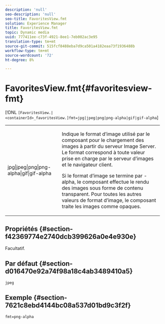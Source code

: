 ```yaml
---
description: 'null'
seo-description: 'null'
seo-title: FavoritesView.fmt
solution: Experience Manager
title: FavoritesView.fmt
topic: Dynamic media
uuid: 777411ee-c73f-4921-8ee1-7eb002ac3e95
translation-type: tm+mt
source-git-commit: 515fcf8488eba7d9ca501a4182eaa73f1936488b
workflow-type: tm+mt
source-wordcount: '72'
ht-degree: 8%

---
```



# FavoritesView.fmt{#favoritesview-fmt}

[!DNL `[FavoritesView.|<containerId>_favoritesView.]fmt=jpg|jpeg|png|png-alpha|gif|gif-alpha`]

<table id="table_2B109D2F91E64B5382B31921C3780FA5"> 
 <tbody> 
  <tr> 
   <td colname="col1"> <p><span class="codeph"> jpg|jpeg|png|png-alpha|gif|gif-alpha</span> </p> </td> 
   <td colname="col2"> <p> Indique le format d’image utilisé par le composant pour le chargement des images à partir du serveur Image Server. Le format correspond à toute valeur prise en charge par le serveur d’images et le navigateur client. </p> <p>Si le format d’image se termine par <span class="codeph"> -alpha</span>, le composant effectue le rendu des images sous forme de contenu transparent. Pour toutes les autres valeurs de format d’image, le composant traite les images comme opaques. </p> </td> 
  </tr> 
 </tbody> 
</table>

## Propriétés {#section-f42369774e2740dcb399626a0e4e930e}

Facultatif.

## Par défaut {#section-d016470e92a74f98a18c4ab3489410a5}

`jpeg`

## Exemple {#section-7621c8ebd4144bc08a537d01bd9c3f2f}

`fmt=png-alpha`
